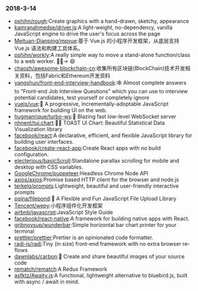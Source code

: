 ### 2018-3-14 
* [pshihn/rough](https://github.com//pshihn/rough):Create graphics with a hand-drawn, sketchy, appearance 
* [kamranahmedse/driver.js](https://github.com//kamranahmedse/driver.js):A light-weight, no-dependency, vanilla JavaScript engine to drive the user's focus across the page 
* [Meituan-Dianping/mpvue](https://github.com//Meituan-Dianping/mpvue):基于 Vue.js 的小程序开发框架，从底层支持 Vue.js 语法和构建工具体系。 
* [pshihn/workly](https://github.com//pshihn/workly):A really simple way to move a stand-alone function/class to a web worker. 🏋️‍♀️→ 😄 
* [chaozh/awesome-blockchain-cn](https://github.com//chaozh/awesome-blockchain-cn):收集所有区块链(BlockChain)技术开发相关资料，包括Fabric和Ethereum开发资料 
* [yangshun/front-end-interview-handbook](https://github.com//yangshun/front-end-interview-handbook):🕸 Almost complete answers to "Front-end Job Interview Questions" which you can use to interview potential candidates, test yourself or completely ignore 
* [vuejs/vue](https://github.com//vuejs/vue):🖖 A progressive, incrementally-adoptable JavaScript framework for building UI on the web. 
* [hugmanrique/turbo-ws](https://github.com//hugmanrique/turbo-ws):💨 Blazing fast low-level WebSocket server 
* [nhnent/tui.chart](https://github.com//nhnent/tui.chart):🍞🍯 TOAST UI Chart: Beautiful Statistical Data Visualization library 
* [facebook/react](https://github.com//facebook/react):A declarative, efficient, and flexible JavaScript library for building user interfaces. 
* [facebook/create-react-app](https://github.com//facebook/create-react-app):Create React apps with no build configuration. 
* [electerious/basicScroll](https://github.com//electerious/basicScroll):Standalone parallax scrolling for mobile and desktop with CSS variables. 
* [GoogleChrome/puppeteer](https://github.com//GoogleChrome/puppeteer):Headless Chrome Node API 
* [axios/axios](https://github.com//axios/axios):Promise based HTTP client for the browser and node.js 
* [terkelg/prompts](https://github.com//terkelg/prompts):Lightweight, beautiful and user-friendly interactive prompts 
* [pqina/filepond](https://github.com//pqina/filepond):🌊 A Flexible and Fun JavaScript File Upload Library 
* [Tencent/wepy](https://github.com//Tencent/wepy):小程序组件化开发框架 
* [airbnb/javascript](https://github.com//airbnb/javascript):JavaScript Style Guide 
* [facebook/react-native](https://github.com//facebook/react-native):A framework for building native apps with React. 
* [gribnoysup/wunderbar](https://github.com//gribnoysup/wunderbar):Simple horizontal bar chart printer for your terminal 
* [prettier/prettier](https://github.com//prettier/prettier):Prettier is an opinionated code formatter. 
* [radi-js/radi](https://github.com//radi-js/radi):Tiny (in size) front-end framework with no extra browser re-flows 
* [dawnlabs/carbon](https://github.com//dawnlabs/carbon):🎨 Create and share beautiful images of your source code 
* [rematch/rematch](https://github.com//rematch/rematch):A Redux Framework 
* [asfktz/Awaity.js](https://github.com//asfktz/Awaity.js):A functional, lightweight alternative to bluebird.js, built with async / await in mind. 
